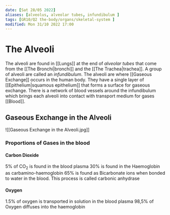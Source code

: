 ```yaml
---
date: [Sat 28/05 2022]
aliases: [alveolus, alveolar tubes, infundibulum ]
tags: [GR10/Q2 the-body/organs/skeletal-system ]
modified: Mon 31/10 2022 17:00
---
```

# The Alveoli
The alveoli are found in [[Lungs]] at the end of *alveolar tubes* that come from the [[The Bronchi|bronchi]] and the [[The Trachea|trachea]]. A group of alveoli are called an *infundibulum*. The alveoli are where [[Gaseous Exchange]] occurs in the human body. They have a single layer of [[Epithelium|squamous epithelium]] that forms a surface for gaseous exchange. There is a network of blood vessels around the infundibulum which brings each alveoli into contact with transport medium for gases [[Blood]]. 

## Gaseous Exchange in the Alveoli
![[Gaseous Exchange in the Alveoli.jpg]]

### Proportions of Gases in the blood
#### Carbon Dioxide
5% of CO<sub>2</sub> is found in the blood plasma
30% is found in the Haemoglobin as carbamino-haemoglobin
65% is found as Bicarbonate ions when bonded to water in the blood. This process is called carbonic anhydrase

#### Oxygen
1.5% of oxygen is transported in solution in the blood plasma
98,5% of Oxygen diffuses into the haemoglobin
